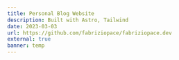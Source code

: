 ```yaml
---
title: Personal Blog Website
description: Built with Astro, Tailwind
date: 2023-03-03
url: https://github.com/fabriziopace/fabriziopace.dev
external: true
banner: temp
---
```

